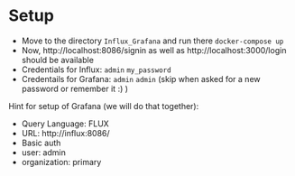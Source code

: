 # Setup

* Move to the directory `Influx_Grafana` and run there `docker-compose up`
* Now, http://localhost:8086/signin as well as http://localhost:3000/login should be available
* Credentials for Influx: `admin` `my_password`
* Credentails for Grafana: `admin` `admin` (skip when asked for a new password or remember it :) )


Hint for setup of Grafana (we will do that together):

* Query Language: FLUX
* URL: http://influx:8086/
* Basic auth
* user: admin
* organization: primary